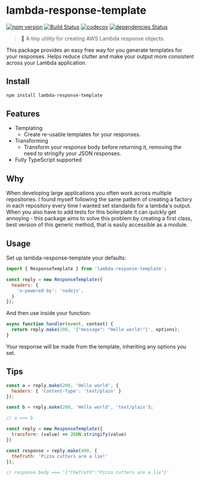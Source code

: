# lambda-response-template

[![npm version](https://badge.fury.io/js/lambda-response-template.svg)](https://badge.fury.io/js/lambda-response-template)
[![Build Status](https://travis-ci.com/c-bandy/lambda-response-template.svg?branch=master)](https://travis-ci.com/c-bandy/lambda-response-template)
[![codecov](https://codecov.io/gh/c-bandy/lambda-response-template/branch/master/graph/badge.svg)](https://codecov.io/gh/c-bandy/lambda-response-template)
[![dependencies Status](https://david-dm.org/c-bandy/lambda-response-template/status.svg)](https://david-dm.org/c-bandy/lambda-response-template)

>💬 A tiny utility for creating AWS Lambda response objects.

This package provides an easy free way for you generate templates for your responses. Helps reduce clutter and make your
output more consistent across your Lambda application.

## Install

```bash
npm install lambda-response-template
```

## Features

* Templating
  * Create re-usable templates for your responses.
* Transforming
  * Transform your response body before returning it, removing the need to stringify your JSON responses.
* Fully TypeScript supported

## Why

When developing large applications you often work across multiple repositories. I found myself following the same
pattern of creating a factory in each repository every time I wanted set standards for a lambda's output. When you also
have to add tests for this boilerplate it can quickly get annoying - this package aims to solve this problem by creating
a first class, best version of this generic method, that is easily accessible as a module.

## Usage

Set up lambda-response-template your defaults:

```javascript
import { ResponseTemplate } from 'lambda-response-template';

const reply = new ResponseTemplate({
  headers: {
    'x-powered-by': 'nodejs',
  }
});
```

And then use inside your function:

```javascript
async function handler(event, context) {
  return reply.make(200, '{"message": "Hello world!"}', options);
}
```

Your response will be made from the template, inheriting any options you set.

## Tips

```javascript
const a = reply.make(200, 'Hello world', {
  headers: { 'Content-Type': 'text/plain' }
});

const b = reply.make(200, 'Hello world', 'text/plain');

// a === b
```

```javascript
const reply = new ResponseTemplate({
  transform: (value) => JSON.stringify(value)
})

const response = reply.make(400, {
  theTruth: 'Pizza cutters are a lie!'
});

// response.body === '{"theTruth":"Pizza cutters are a lie"}'
```